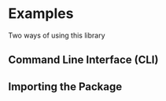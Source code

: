# Examples

Two ways of using this library

## Command Line Interface (CLI)

## Importing the Package
